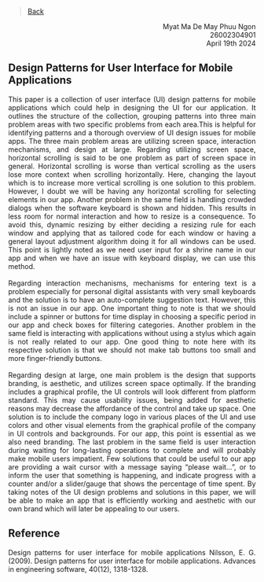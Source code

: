 > [Back](/Documentation/Reviews/reviews.md)
<div style="text-align: right"> Myat Ma De May Phuu Ngon</div>
<div style="text-align: right"> 26002304901</div>
<div style="text-align: right"> April 19th 2024</div>

## Design Patterns for User Interface for Mobile Applications

<div style="text-align: justify"> This paper is a collection of user interface (UI) design patterns for mobile applications which could help in designing the UI for our application. It outlines the structure of the collection, grouping patterns into three main problem areas with two specific problems from each area.This is helpful for identifying patterns and a thorough overview of UI design issues for mobile apps. The three main problem areas are utilizing screen space, interaction mechanisms, and design at large. 
Regarding utilizing screen space, horizontal scrolling is said to be one problem as part of screen space in general. Horizontal scrolling is worse than vertical scrolling as the users lose more context when scrolling horizontally. Here, changing the layout which is to increase more vertical scrolling is one solution to this problem. However, I doubt we will be having any horizontal scrolling for selecting elements in our app. Another problem in the same field is handling crowded dialogs when the software keyboard is shown and hidden. This results in less room for normal interaction and how to resize is a consequence. To avoid this, dynamic resizing by either deciding a resizing rule for each window and applying that as tailored code for each window or having a general layout adjustment algorithm doing it for all windows can be used. This point is lightly noted as we need user input for a shrine name in our app and when we have an issue with keyboard display, we can use this method.<div>
<br>
<div style="text-align: justify"> Regarding interaction mechanisms, mechanisms for entering text is a problem especially for personal digital assistants with very small keyboards and the solution is to have an auto-complete suggestion text. However, this is not an issue in our app. One important thing to note is that we should include a spinner or buttons for time display in choosing a specific period in our app and check boxes for filtering categories. Another problem in the same field is interacting with applications without using a stylus which again is not really related to our app. One good thing to note here with its respective solution is that we should not make tab buttons too small and more finger-friendly buttons.<div>
<br>
<div style="text-align: justify"> Regarding design at large, one main problem is the design that supports branding, is aesthetic, and utilizes screen space optimally. If the branding includes a graphical profile, the UI controls will look different from platform standard. This may cause usability issues, being added for aesthetic reasons may decrease the affordance of the control and take up space. One solution is to include the company logo in various places of the UI and use colors and other visual elements from the graphical profile of the company in UI controls and backgrounds. For our app, this point is essential as we also need branding. The last problem in the same field is user interaction during waiting for long-lasting operations to complete and will probably make mobile users impatient. Few solutions that could be useful to our app are providing a wait cursor with a message saying “please wait…”, or to inform the user that something is happening, and indicate progress with a counter and/or a slider/gauge that shows the percentage of time spent.
By taking notes of the UI design problems and solutions in this paper, we will be able to make an app that is efficiently working and aesthetic with our own brand which will later be appealing to our users.<div>

## Reference
Design patterns for user interface for mobile applications
Nilsson, E. G. (2009). Design patterns for user interface for mobile applications. Advances in engineering software, 40(12), 1318-1328.

